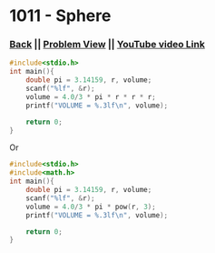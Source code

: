 # 1011 - Sphere

### [Back](./..) || [Problem View](https://judge.beecrowd.com/en/problems/view/1011) || [YouTube video Link](https://www.youtube.com/watch?v=ILvzTjC1wE0)

```c
#include<stdio.h>
int main(){
    double pi = 3.14159, r, volume;
    scanf("%lf", &r);
    volume = 4.0/3 * pi * r * r * r;
    printf("VOLUME = %.3lf\n", volume);

    return 0;
}
```

Or

```c
#include<stdio.h>
#include<math.h>
int main(){
    double pi = 3.14159, r, volume;
    scanf("%lf", &r);
    volume = 4.0/3 * pi * pow(r, 3);
    printf("VOLUME = %.3lf\n", volume);

    return 0;
}
```
